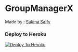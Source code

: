 # GroupManagerX
Made by : [Sakina Saify](https://t.me/CuTePsYcHo_110)

### Deploy to Heroku
[![Deploy To Heroku](https://www.herokucdn.com/deploy/button.svg)](https://dashboard.heroku.com/new?template=https://github.com/Imran95942/GroupManagerX.git)
